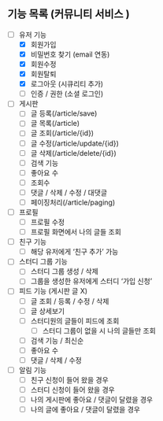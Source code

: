 ## 기능 목록 (커뮤니티 서비스 )

- [ ] 유저 기능
    - [X] 회원가입
    - [X] 비밀번호 찾기 (email 연동)
    - [X] 회원수정
    - [X] 회원탈퇴
    - [X] 로그아웃 (시큐리티 추가)
    - [ ] 인증 / 권한 (소셜 로그인)
- [ ] 게시판
    - [ ] 글 등록(/article/save)
    - [ ] 글 목록(/article)
    - [ ] 글 조회(/article/{id})
    - [ ] 글 수정(/article/update/{id})
    - [ ] 글 삭제(/article/delete/{id})
    - [ ] 검색 기능
    - [ ] 좋아요 수
    - [ ] 조회수
    - [ ] 댓글 / 삭제 / 수정 / 대댓글
    - [ ] 페이징처리(/article/paging)
- [ ] 프로필
    - [ ] 프로필 수정
    - [ ] 프로필 화면에서 나의 글들 조회
- [ ] 친구 기능
    - [ ] 해당 유저에게 ‘친구 추가’ 가능
- [ ] 스터디 그룹 기능
    - [ ] 스터디 그룹 생성 / 삭제
    - [ ] 그룹을 생성한 유저에게 스터디 ‘가입 신청’
- [ ] 피드 기능 (게시판 글 X)
    - [ ] 글 조회 / 등록 / 수정 / 삭제
    - [ ] 글 상세보기
    - [ ] 스터디원의 글들이 피드에 조회
        - [ ] 스터디 그룹이 없을 시 나의 글들만 조회
    - [ ] 검색 기능 / 최신순
    - [ ] 좋아요 수
    - [ ] 댓글 / 삭제 / 수정
- [ ] 알림 기능
    - [ ] 친구 신청이 들어 왔을 경우
    - [ ] 스터디 신청이 들어 왔을 경우
    - [ ] 나의 게시판에 좋아요 / 댓글이 달렸을 경우
    - [ ] 나의 글에 좋아요 / 댓글이 달렸을 경우
